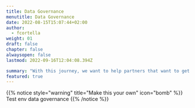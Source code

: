 ```yaml
---
title: Data Governance
menutitle: Data Governance
date: 2022-08-15T15:07:44+02:00
author: 
  - fcortella
weight: 01
draft: false
chapter: false
alwaysopen: false
lastmod: 2022-09-16T12:04:08.394Z

summary: "With this journey, we want to help partners that want to get started in the context of Azure Data & AI"
featured: true
---
```


{{% notice style="warning" title="Make this your own" icon="bomb" %}}
Test env data governance
{{% /notice %}}
